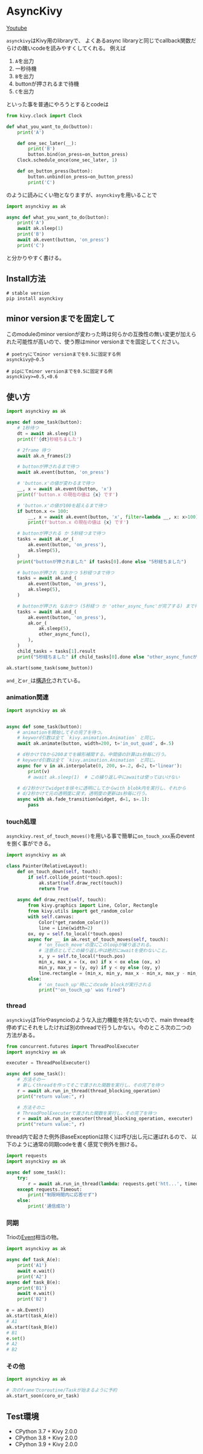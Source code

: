 # AsyncKivy

[Youtube](https://www.youtube.com/playlist?list=PLNdhqAjzeEGjTpmvNck4Uykps8s9LmRTJ)

`asynckivy`はKivy用のlibraryで、
よくあるasync libraryと同じでcallback関数だらけの醜いcodeを読みやすくしてくれる。
例えば

1. `A`を出力
1. 一秒待機
1. `B`を出力
1. buttonが押されるまで待機
1. `C`を出力

といった事を普通にやろうとするとcodeは

```python
from kivy.clock import Clock

def what_you_want_to_do(button):
    print('A')

    def one_sec_later(__):
        print('B')
        button.bind(on_press=on_button_press)
    Clock.schedule_once(one_sec_later, 1)

    def on_button_press(button):
        button.unbind(on_press=on_button_press)
        print('C')
```

のように読みにくい物となりますが、`asynckivy`を用いることで

```python
import asynckivy as ak

async def what_you_want_to_do(button):
    print('A')
    await ak.sleep(1)
    print('B')
    await ak.event(button, 'on_press')
    print('C')
```

と分かりやすく書ける。

## Install方法

```
# stable version
pip install asynckivy
```

## minor versionまでを固定して

このmoduleのminor versionが変わった時は何らかの互換性の無い変更が加えられた可能性が高いので、使う際はminor versionまでを固定してください。

```text
# poetryにてminor versionまでを0.5に固定する例
asynckivy@~0.5

# pipにてminor versionまでを0.5に固定する例
asynckivy>=0.5,<0.6
```

## 使い方

```python
import asynckivy as ak

async def some_task(button):
    # 1秒待つ
    dt = await ak.sleep(1)
    print(f'{dt}秒経ちました')

    # 2frame 待つ
    await ak.n_frames(2)

    # buttonが押されるまで待つ
    await ak.event(button, 'on_press')

    # 'button.x'の値が変わるまで待つ
    __, x = await ak.event(button, 'x')
    print(f'button.x の現在の値は {x} です')

    # 'button.x'の値が100を超えるまで待つ
    if button.x <= 100:
        __, x = await ak.event(button, 'x', filter=lambda __, x: x>100)
        print(f'button.x の現在の値は {x} です')

    # buttonが押される か 5秒経つまで待つ
    tasks = await ak.or_(
        ak.event(button, 'on_press'),
        ak.sleep(5),
    )
    print("buttonが押されました" if tasks[0].done else "5秒経ちました")

    # buttonが押され なおかつ 5秒経つまで待つ
    tasks = await ak.and_(
        ak.event(button, 'on_press'),
        ak.sleep(5),
    )

    # buttonが押され なおかつ (5秒経つ か 'other_async_func'が完了する) まで待つ
    tasks = await ak.and_(
        ak.event(button, 'on_press'),
        ak.or_(
            ak.sleep(5),
            other_async_func(),
        ),
    )
    child_tasks = tasks[1].result
    print("5秒経ちました" if child_tasks[0].done else "other_async_funcが完了しました")

ak.start(some_task(some_button))
```

`and_`と`or_`は[構造化][sc]されている。

### animation関連

```python
import asynckivy as ak


async def some_task(button):
    # animationを開始してその完了を待つ。
    # keyword引数は全て `kivy.animation.Animation` と同じ。
    await ak.animate(button, width=200, t='in_out_quad', d=.5)

    # d秒かけて0から200までを線形補間する。中間値の計算はs秒毎に行う。
    # keyword引数は全て `kivy.animation.Animation` と同じ。
    async for v in ak.interpolate(0, 200, s=.2, d=2, t='linear'):
        print(v)
        # await ak.sleep(1)  # この繰り返し中にawaitは使ってはいけない

    # d/2秒かけてwidgetを徐々に透明にしてからwith blobk内を実行し、それから
    # d/2秒かけて元の透明度に戻す。透明度の更新はs秒毎に行う。
    async with ak.fade_transition(widget, d=1, s=.1):
        pass
```

### touch処理

`asynckivy.rest_of_touch_moves()`を用いる事で簡単に`on_touch_xxx`系のeventを捌く事ができる。

```python
import asynckivy as ak

class Painter(RelativeLayout):
    def on_touch_down(self, touch):
        if self.collide_point(*touch.opos):
            ak.start(self.draw_rect(touch))
            return True
    
    async def draw_rect(self, touch):
        from kivy.graphics import Line, Color, Rectangle
        from kivy.utils import get_random_color
        with self.canvas:
            Color(*get_random_color())
            line = Line(width=2)
        ox, oy = self.to_local(*touch.opos)
        async for __ in ak.rest_of_touch_moves(self, touch):
            # 'on_touch_move'の度にこのloopが繰り返される。
            # 注意点としてこの繰り返し中は絶対にawaitを使わないこと。
            x, y = self.to_local(*touch.pos)
            min_x, max_x = (x, ox) if x < ox else (ox, x)
            min_y, max_y = (y, oy) if y < oy else (oy, y)
            line.rectangle = (min_x, min_y, max_x - min_x, max_y - min_y, )
        else:
            # 'on_touch_up'時にこのcode blockが実行される
            print("'on_touch_up' was fired")
```

### thread

`asynckivy`はTrioやasyncioのような入出力機能を持たないので、main threadを停めずにそれをしたければ別のthreadで行うしかない。今のところ次の二つの方法がある。

```python
from concurrent.futures import ThreadPoolExecuter
import asynckivy as ak

executer = ThreadPoolExecuter()

async def some_task():
    # 方法その一
    # 新しくthreadを作ってそこで渡された関数を実行し、その完了を待つ
    r = await ak.run_in_thread(thread_blocking_operation)
    print("return value:", r)

    # 方法そのニ
    # ThreadPoolExecuterで渡された関数を実行し、その完了を待つ
    r = await ak.run_in_executer(thread_blocking_operation, executer)
    print("return value:", r)
```

thread内で起きた例外(BaseExceptionは除く)は呼び出し元に運ばれるので、
以下のように通常の同期codeを書く感覚で例外を捌ける。

```python
import requests
import asynckivy as ak

async def some_task():
    try:
        r = await ak.run_in_thread(lambda: requests.get('htt...', timeout=10))
    except requests.Timeout:
        print("制限時間内に応答せず")
    else:
        print('通信成功')
```

### 同期

Trioの[Event](https://trio.readthedocs.io/en/stable/reference-core.html#trio.Event)相当の物。

```python
import asynckivy as ak

async def task_A(e):
    print('A1')
    await e.wait()
    print('A2')
async def task_B(e):
    print('B1')
    await e.wait()
    print('B2')

e = ak.Event()
ak.start(task_A(e))
# A1
ak.start(task_B(e))
# B1
e.set()
# A2
# B2
```

### その他

```python
import asynckivy as ak

# 次のframeでcoroutine/Taskが始まるように予約
ak.start_soon(coro_or_task)
```

## Test環境

- CPython 3.7 + Kivy 2.0.0
- CPython 3.8 + Kivy 2.0.0
- CPython 3.9 + Kivy 2.0.0

[sc]:https://qiita.com/gotta_dive_into_python/items/6feb3224a5fa572f1e19
